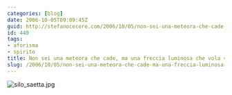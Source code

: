 ```yaml
---
categories: [blog]
date: 2006-10-05T09:09:45Z
guid: http://stefanocecere.com/2006/10/05/non-sei-una-meteora-che-cade-ma-una-freccia-luminosa-che-vola-verso-i-cieli/
id: 440
tags:
- aforisma
- spirito
title: Non sei una meteora che cade, ma una freccia luminosa che vola verso i cieli.
slug: /2006/10/05/non-sei-una-meteora-che-cade-ma-una-freccia-luminosa-che-vola-verso-i-cieli/
---
```


<img id="image439" src="http://stefanocecere.com/wp-content/uploads/sites/3/2006/10/silo_saetta.jpg" alt="silo_saetta.jpg" />
